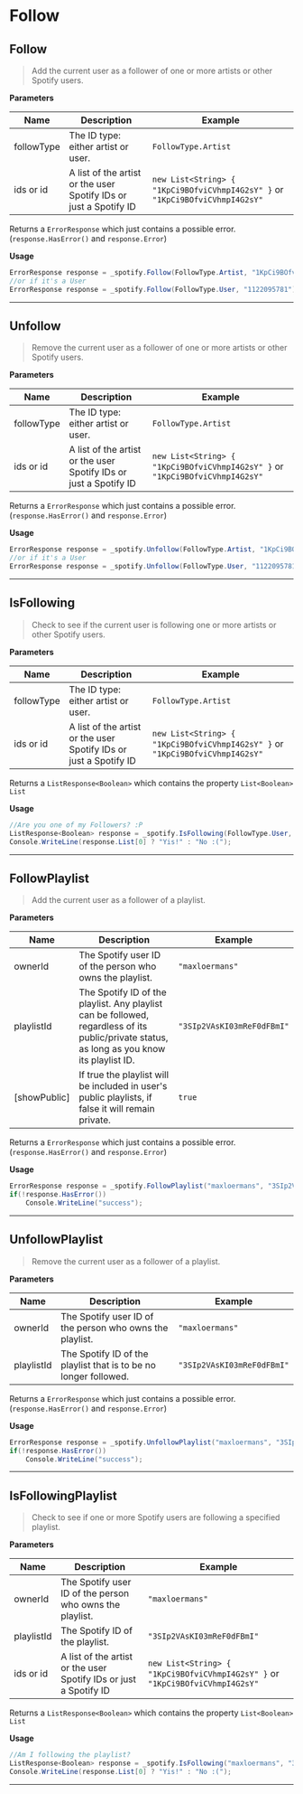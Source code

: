 # Follow

## Follow

> Add the current user as a follower of one or more artists or other Spotify users.

**Parameters**

|Name|Description|Example|
|--------------|-------------------------|-------------------------|
|followType| The ID type: either artist or user. | `FollowType.Artist`
|ids or id| A list of the artist or the user Spotify IDs or just a Spotify ID | `new List<String> { "1KpCi9BOfviCVhmpI4G2sY" }` or `"1KpCi9BOfviCVhmpI4G2sY"`

Returns a `ErrorResponse` which just contains a possible error. (`response.HasError()` and `response.Error`)

**Usage**
```csharp
ErrorResponse response = _spotify.Follow(FollowType.Artist, "1KpCi9BOfviCVhmpI4G2sY");
//or if it's a User
ErrorResponse response = _spotify.Follow(FollowType.User, "1122095781");
```

---
## Unfollow

> Remove the current user as a follower of one or more artists or other Spotify users.

**Parameters**

|Name|Description|Example|
|--------------|-------------------------|-------------------------|
|followType| The ID type: either artist or user. | `FollowType.Artist`
|ids or id| A list of the artist or the user Spotify IDs or just a Spotify ID | `new List<String> { "1KpCi9BOfviCVhmpI4G2sY" }` or `"1KpCi9BOfviCVhmpI4G2sY"`

Returns a `ErrorResponse` which just contains a possible error. (`response.HasError()` and `response.Error`)

**Usage**
```csharp
ErrorResponse response = _spotify.Unfollow(FollowType.Artist, "1KpCi9BOfviCVhmpI4G2sY");
//or if it's a User
ErrorResponse response = _spotify.Unfollow(FollowType.User, "1122095781");
```

---
## IsFollowing

> Check to see if the current user is following one or more artists or other Spotify users.

**Parameters**

|Name|Description|Example|
|--------------|-------------------------|-------------------------|
|followType| The ID type: either artist or user. | `FollowType.Artist`
|ids or id| A list of the artist or the user Spotify IDs or just a Spotify ID | `new List<String> { "1KpCi9BOfviCVhmpI4G2sY" }` or `"1KpCi9BOfviCVhmpI4G2sY"`

Returns a `ListResponse<Boolean>` which contains the property `List<Boolean> List`

**Usage**
```csharp
//Are you one of my Followers? :P
ListResponse<Boolean> response = _spotify.IsFollowing(FollowType.User, "1122095781");
Console.WriteLine(response.List[0] ? "Yis!" : "No :(");
```

---
## FollowPlaylist

> Add the current user as a follower of a playlist.

**Parameters**

|Name|Description|Example|
|--------------|-------------------------|-------------------------|
|ownerId| The Spotify user ID of the person who owns the playlist. | `"maxloermans"`
|playlistId| The Spotify ID of the playlist. Any playlist can be followed, regardless of its public/private status, as long as you know its playlist ID. | `"3SIp2VAsKI03mReF0dFBmI"`
|[showPublic]| If true the playlist will be included in user's public playlists, if false it will remain  private. | `true`

Returns a `ErrorResponse` which just contains a possible error. (`response.HasError()` and `response.Error`)

**Usage**
```csharp
ErrorResponse response = _spotify.FollowPlaylist("maxloermans", "3SIp2VAsKI03mReF0dFBmI");
if(!response.HasError())
    Console.WriteLine("success");
```

---
## UnfollowPlaylist

> Remove the current user as a follower of a playlist.

**Parameters**

|Name|Description|Example|
|--------------|-------------------------|-------------------------|
|ownerId| The Spotify user ID of the person who owns the playlist. | `"maxloermans"`
|playlistId| The Spotify ID of the playlist that is to be no longer followed. | `"3SIp2VAsKI03mReF0dFBmI"`

Returns a `ErrorResponse` which just contains a possible error. (`response.HasError()` and `response.Error`)

**Usage**
```csharp
ErrorResponse response = _spotify.UnfollowPlaylist("maxloermans", "3SIp2VAsKI03mReF0dFBmI");
if(!response.HasError())
    Console.WriteLine("success");
```

---
## IsFollowingPlaylist

> Check to see if one or more Spotify users are following a specified playlist.

**Parameters**

|Name|Description|Example|
|--------------|-------------------------|-------------------------|
|ownerId| The Spotify user ID of the person who owns the playlist. | `"maxloermans"`
|playlistId| The Spotify ID of the playlist. | `"3SIp2VAsKI03mReF0dFBmI"`
|ids or id| A list of the artist or the user Spotify IDs or just a Spotify ID | `new List<String> { "1KpCi9BOfviCVhmpI4G2sY" }` or `"1KpCi9BOfviCVhmpI4G2sY"`

Returns a `ListResponse<Boolean>` which contains the property `List<Boolean> List`

**Usage**
```csharp
//Am I following the playlist?
ListResponse<Boolean> response = _spotify.IsFollowing("maxloermans", "3SIp2VAsKI03mReF0dFBmI", "1122095781");
Console.WriteLine(response.List[0] ? "Yis!" : "No :(");
```

---

